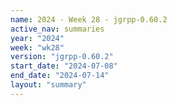 ```yaml
---
name: 2024 - Week 28 - jgrpp-0.60.2
active_nav: summaries
year: "2024"
week: "wk28"
version: "jgrpp-0.60.2"
start_date: "2024-07-08"
end_date: "2024-07-14"
layout: "summary"
---
```

